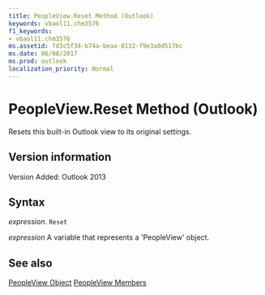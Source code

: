 ```yaml
---
title: PeopleView.Reset Method (Outlook)
keywords: vbaol11.chm3576
f1_keywords:
- vbaol11.chm3576
ms.assetid: fd3c5f34-b74a-beaa-8132-f9e3a0d517bc
ms.date: 06/08/2017
ms.prod: outlook
localization_priority: Normal
---
```



# PeopleView.Reset Method (Outlook)
Resets this built-in Outlook view to its original settings.

## Version information

Version Added: Outlook 2013 


## Syntax

_expression_. `Reset`

_expression_ A variable that represents a 'PeopleView' object.


## See also


[PeopleView Object](Outlook.peopleview.md)
[PeopleView Members](./overview/Outlook.md)

